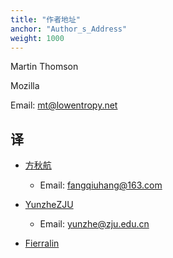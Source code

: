 ```yaml
---
title: "作者地址"
anchor: "Author_s_Address"
weight: 1000
---
```


Martin Thomson

Mozilla

Email: mt@lowentropy.net

## 译

- [方秋航](https://github.com/fangqiuhang)
  - Email: fangqiuhang@163.com

- [YunzheZJU](https://github.com/YunzheZJU)
  - Email: yunzhe@zju.edu.cn

- [Fierralin](https://github.com/Fierralin)

